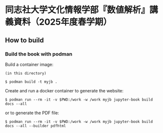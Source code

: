 # 同志社大学文化情報学部『数値解析』講義資料（2025年度春学期）

## How to build

### Build the book with podman

Build a container image:

```
(in this directory)

$ podman build -t myjb .
```

Create and run a docker container to generate the website:

```
$ podman run --rm -it -v $PWD:/work -w /work myjb jupyter-book build docs --all
```

or to generate the PDF file:

```
$ podman run --rm -it -v $PWD:/work -w /work myjb jupyter-book build docs --all --builder pdfhtml
```
